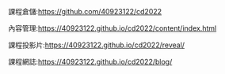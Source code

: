 

課程倉儲:<a href="https://github.com/40923122/cd2022">https://github.com/40923122/cd2022</a>

內容管理:<a href="https://40923122.github.io/cd2022/content/index.html">https://40923122.github.io/cd2022/content/index.html</a>

課程投影片:<a href="https://40923122.github.io/cd2022/reveal/">https://40923122.github.io/cd2022/reveal/</a>

課程網誌:<a href="https://40923122.github.io/cd2022/blog/">https://40923122.github.io/cd2022/blog/</a>





